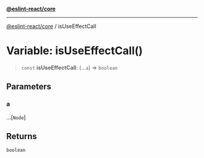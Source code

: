 [**@eslint-react/core**](../README.md)

***

[@eslint-react/core](../README.md) / isUseEffectCall

# Variable: isUseEffectCall()

> `const` **isUseEffectCall**: (...`a`) => `boolean`

## Parameters

### a

...\[`Node`\]

## Returns

`boolean`
